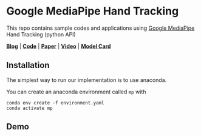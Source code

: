 # Google MediaPipe Hand Tracking

This repo contains sample codes and applications using [Google MediaPipe](https://github.com/google/mediapipe) Hand Tracking (python API)

[**Blog**](https://ai.googleblog.com/2019/08/on-device-real-time-hand-tracking-with.html) | [**Code**](https://google.github.io/mediapipe/solutions/hands.html) | [**Paper**](https://arxiv.org/abs/2006.10214) |  [**Video**](https://www.youtube.com/watch?v=I-UOrvxxXEk) | [**Model Card**](https://drive.google.com/file/d/1yiPfkhb4hSbXJZaSq9vDmhz24XVZmxpL/view)


## Installation
The simplest way to run our implementation is to use anaconda.

You can create an anaconda environment called `mp` with
```
conda env create -f environment.yaml
conda activate mp
```

## Demo
